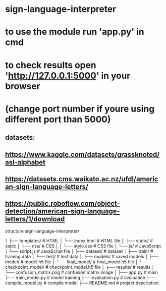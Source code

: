 # sign-language-interpreter

# to use the module run 'app.py' in cmd
# to check results open 'http://127.0.0.1:5000' in your browser 
# (change port number if youre using different port than 5000)



## datasets:

## https://www.kaggle.com/datasets/grassknoted/asl-alphabet
## https://datasets.cms.waikato.ac.nz/ufdl/american-sign-language-letters/
## https://public.roboflow.com/object-detection/american-sign-language-letters/1/download




structure
sign-language-interpreter/

│
├── templates/               # HTML
│   └── index.html           # HTML file
│
├── static/                  # static
│   ├── css/                 # CSS
│   │   └── style.css        # CSS file
│   └── js/                  # JavaScript
│       └── script.js        # JavaScript file
│
├── dataset/                 # dataset
│   ├── train/               # training data
│   └── test/                # test data
│
├── models/                  # saved models
│   ├── model/               # model.h5 file
│   └── final_model/         # final_model.h5 file
│   └── checkpoint_model/    # checkpoint_model.h5 file
│
├── results/                 # results
│   └── confusion_matrix.png # confusion matrix image
│
├── app.py                   # main
├── train_model.py              # model training
├── evaluation.py         # evaluation
├── compile_model.py           # compile model
├── README.md                # project description


